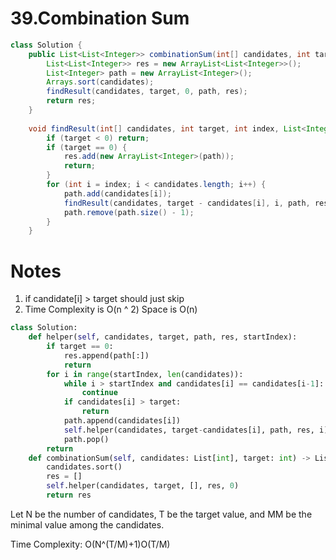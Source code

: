 # 39.Combination Sum

```java
class Solution {
    public List<List<Integer>> combinationSum(int[] candidates, int target) {
        List<List<Integer>> res = new ArrayList<List<Integer>>();
        List<Integer> path = new ArrayList<Integer>();
        Arrays.sort(candidates);
        findResult(candidates, target, 0, path, res);
        return res;
    }
    
    void findResult(int[] candidates, int target, int index, List<Integer> path, List<List<Integer>> res){
        if (target < 0) return;
        if (target == 0) {
            res.add(new ArrayList<Integer>(path));
            return;
        }
        for (int i = index; i < candidates.length; i++) {
            path.add(candidates[i]);
            findResult(candidates, target - candidates[i], i, path, res);
            path.remove(path.size() - 1);
        }
    }
```

# Notes

1. if candidate[i] > target should just skip
2. Time Complexity is O(n ^ 2) Space is O(n)

```python
class Solution:
    def helper(self, candidates, target, path, res, startIndex):
        if target == 0:
            res.append(path[:])
            return 
        for i in range(startIndex, len(candidates)):
            while i > startIndex and candidates[i] == candidates[i-1]:
                continue
            if candidates[i] > target:
                return
            path.append(candidates[i])
            self.helper(candidates, target-candidates[i], path, res, i)
            path.pop()
        return
    def combinationSum(self, candidates: List[int], target: int) -> List[List[int]]:
        candidates.sort()
        res = []
        self.helper(candidates, target, [], res, 0)
        return res
```

Let N be the number of candidates, T be the target value, and MM be the minimal value among the candidates.

Time Complexity: O(N^(T/M)+1)O(T/M)